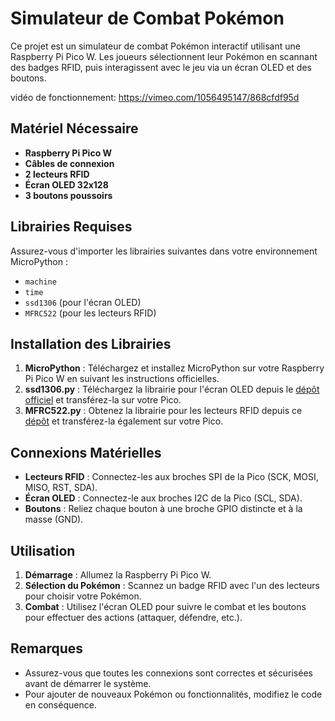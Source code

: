 # Simulateur de Combat Pokémon

Ce projet est un simulateur de combat Pokémon interactif utilisant une Raspberry Pi Pico W. Les joueurs sélectionnent leur Pokémon en scannant des badges RFID, puis interagissent avec le jeu via un écran OLED et des boutons.

vidéo de fonctionnement: https://vimeo.com/1056495147/868cfdf95d

## Matériel Nécessaire

- **Raspberry Pi Pico W**
- **Câbles de connexion**
- **2 lecteurs RFID**
- **Écran OLED 32x128**
- **3 boutons poussoirs**

## Librairies Requises

Assurez-vous d'importer les librairies suivantes dans votre environnement MicroPython :

- `machine`
- `time`
- `ssd1306` (pour l'écran OLED)
- `MFRC522` (pour les lecteurs RFID)

## Installation des Librairies

1. **MicroPython** : Téléchargez et installez MicroPython sur votre Raspberry Pi Pico W en suivant les instructions officielles.
2. **ssd1306.py** : Téléchargez la librairie pour l'écran OLED depuis le [dépôt officiel](https://github.com/micropython/micropython/blob/master/drivers/display/ssd1306.py) et transférez-la sur votre Pico.
3. **MFRC522.py** : Obtenez la librairie pour les lecteurs RFID depuis ce [dépôt](https://github.com/micropython/micropython/blob/master/drivers/nfc/mfrc522.py) et transférez-la également sur votre Pico.

## Connexions Matérielles

- **Lecteurs RFID** : Connectez-les aux broches SPI de la Pico (SCK, MOSI, MISO, RST, SDA).
- **Écran OLED** : Connectez-le aux broches I2C de la Pico (SCL, SDA).
- **Boutons** : Reliez chaque bouton à une broche GPIO distincte et à la masse (GND).

## Utilisation

1. **Démarrage** : Allumez la Raspberry Pi Pico W.
2. **Sélection du Pokémon** : Scannez un badge RFID avec l'un des lecteurs pour choisir votre Pokémon.
3. **Combat** : Utilisez l'écran OLED pour suivre le combat et les boutons pour effectuer des actions (attaquer, défendre, etc.).

## Remarques

- Assurez-vous que toutes les connexions sont correctes et sécurisées avant de démarrer le système.
- Pour ajouter de nouveaux Pokémon ou fonctionnalités, modifiez le code en conséquence.
